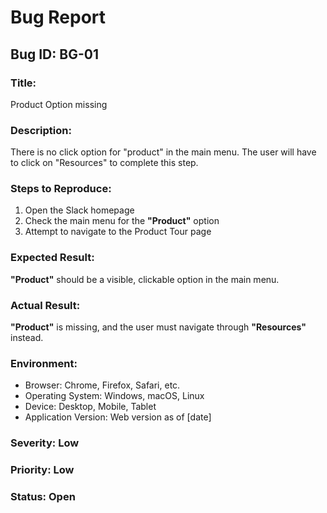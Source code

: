 # Bug Report

## Bug ID: BG-01  

### **Title:**  
 Product Option missing

### **Description:**  
  There is no click option for "product" in the main menu. The user will have to click on "Resources" to complete this step. 

### **Steps to Reproduce:**  
1. Open the Slack homepage  
2. Check the main menu for the **"Product"** option  
3. Attempt to navigate to the Product Tour page

### **Expected Result:**  
**"Product"** should be a visible, clickable option in the main menu. 

### **Actual Result:**  
 **"Product"** is missing, and the user must navigate through **"Resources"** instead. 

### **Environment:**  
- Browser: Chrome, Firefox, Safari, etc.  
- Operating System: Windows, macOS, Linux  
- Device: Desktop, Mobile, Tablet  
- Application Version: Web version as of [date]  

### **Severity:** Low  
### **Priority:** Low  
### **Status:** Open 

